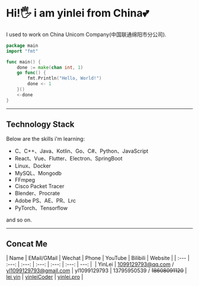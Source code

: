 # Hi!🖐️ i am **yinlei** from China💕

I used to work on China Unicom Company(中国联通绵阳市分公司).

```go 
package main 
import "fmt"

func main() {
    done := make(chan int, 1)
    go func() {
        fmt.Println("Hello, World!")
        done <- 1 
    }()
    <-done
}
```

***

## Technology Stack 
Below are the skills i'm learning: 
- C、C++、Java、Kotlin、Go、C#、Python、JavaScript 
- React、Vue、Flutter、Electron、SpringBoot 
- Linux、Docker
- MySQL、Mongodb
- FFmpeg
- Cisco Packet Tracer 
- Blender、Procrate
- Adobe PS、AE、PR、Lrc 
- PyTorch、Tensorflow   

and so on.

***

## Concat Me

| Name | EMail/GMail | Wechat | Phone | YouTube | Bilibili | Website |
| :--- | :---: | :---: | :---: | :---: | :---: | ---: | 
| YinLei | 1099129793@qq.com / yl1099129793@gmail.com | yl1099129793 | 13795950539 / ~~18608091120~~ | [lei yin](https://www.youtube.com/channel/UClg53fJlRO-5GAwGoHjxP0A) | [yinleiCoder](https://space.bilibili.com/355529756?spm_id_from=333.976.0.0) | [yinlei.pro](https://www.yinlei.pro/) |
